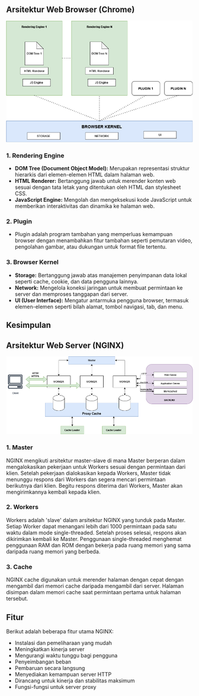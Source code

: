 ## Arsitektur Web Browser (Chrome)
![chrome](./img/1.png)
### 1. Rendering Engine

   - **DOM Tree (Document Object Model):** Merupakan representasi struktur hierarkis dari elemen-elemen HTML dalam halaman web.
   - **HTML Renderer:** Bertanggung jawab untuk merender konten web sesuai dengan tata letak yang ditentukan oleh HTML dan stylesheet CSS.
   - **JavaScript Engine:** Mengolah dan mengeksekusi kode JavaScript untuk memberikan interaktivitas dan dinamika ke halaman web.

### 2. Plugin

   - Plugin adalah program tambahan yang memperluas kemampuan browser dengan menambahkan fitur tambahan seperti pemutaran video, pengolahan gambar, atau dukungan untuk format file tertentu.

### 3. Browser Kernel

   - **Storage:** Bertanggung jawab atas manajemen penyimpanan data lokal seperti cache, cookie, dan data pengguna lainnya.
   - **Network:** Mengelola koneksi jaringan untuk membuat permintaan ke server dan memproses tanggapan dari server.
   - **UI (User Interface):** Mengatur antarmuka pengguna browser, termasuk elemen-elemen seperti bilah alamat, tombol navigasi, tab, dan menu.

## Kesimpulan




## Arsitektur Web Server (NGINX)
![nginx](./img/2.png)

### 1. Master

NGINX mengikuti arsitektur master-slave di mana Master berperan dalam mengalokasikan pekerjaan untuk Workers sesuai dengan permintaan dari klien. Setelah pekerjaan dialokasikan kepada Workers, Master tidak menunggu respons dari Workers dan segera mencari permintaan berikutnya dari klien. Begitu respons diterima dari Workers, Master akan mengirimkannya kembali kepada klien.

### 2. Workers

Workers adalah 'slave' dalam arsitektur NGINX yang tunduk pada Master. Setiap Worker dapat menangani lebih dari 1000 permintaan pada satu waktu dalam mode single-threaded. Setelah proses selesai, respons akan dikirimkan kembali ke Master. Penggunaan single-threaded menghemat penggunaan RAM dan ROM dengan bekerja pada ruang memori yang sama daripada ruang memori yang berbeda. 

### 3. Cache

NGINX cache digunakan untuk merender halaman dengan cepat dengan mengambil dari memori cache daripada mengambil dari server. Halaman disimpan dalam memori cache saat permintaan pertama untuk halaman tersebut.

## Fitur

Berikut adalah beberapa fitur utama NGINX:

- Instalasi dan pemeliharaan yang mudah
- Meningkatkan kinerja server
- Mengurangi waktu tunggu bagi pengguna
- Penyeimbangan beban
- Pembaruan secara langsung
- Menyediakan kemampuan server HTTP
- Dirancang untuk kinerja dan stabilitas maksimum
- Fungsi-fungsi untuk server proxy

